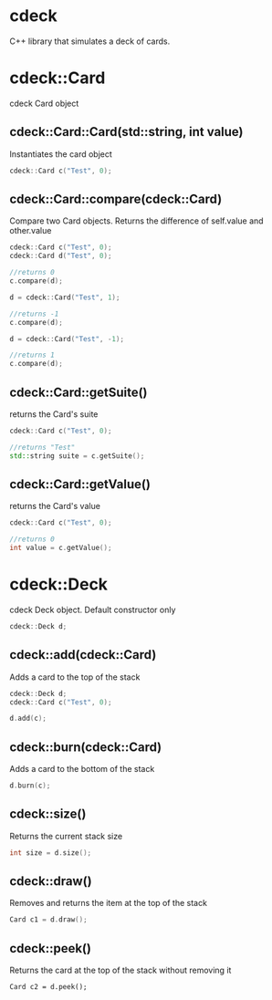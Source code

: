 cdeck
=====

C++ library that simulates a deck of cards. 

cdeck::Card
===========

cdeck Card object

cdeck::Card::Card(std::string, int value)
-----------------------------------------

Instantiates the card object

```cpp
cdeck::Card c("Test", 0);
```

cdeck::Card::compare(cdeck::Card)
---------------------------------

Compare two Card objects. Returns the difference of self.value and other.value

```cpp
cdeck::Card c("Test", 0);
cdeck::Card d("Test", 0);

//returns 0
c.compare(d);

d = cdeck::Card("Test", 1);

//returns -1
c.compare(d);

d = cdeck::Card("Test", -1);

//returns 1
c.compare(d);
```

cdeck::Card::getSuite()
-----------------------

returns the Card's suite

```cpp
cdeck::Card c("Test", 0);

//returns "Test"
std::string suite = c.getSuite();
```

cdeck::Card::getValue()
-----------------------

returns the Card's value

```cpp
cdeck::Card c("Test", 0);

//returns 0
int value = c.getValue();
```

cdeck::Deck
===========

cdeck Deck object. Default constructor only

```cpp
cdeck::Deck d;
```

cdeck::add(cdeck::Card)
-----------------------

Adds a card to the top of the stack

```cpp
cdeck::Deck d;
cdeck::Card c("Test", 0);

d.add(c);
```

cdeck::burn(cdeck::Card)
------------------------

Adds a card to the bottom of the stack

```cpp
d.burn(c);
```

cdeck::size()
-------------

Returns the current stack size

```cpp
int size = d.size();
```

cdeck::draw()
------------

Removes and returns the item at the top of the stack

```cpp
Card c1 = d.draw();
```

cdeck::peek()
-------------

Returns the card at the top of the stack without removing it

```
Card c2 = d.peek();
```
